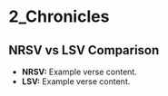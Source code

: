 # 2_Chronicles

## NRSV vs LSV Comparison

- **NRSV:** Example verse content.
- **LSV:** Example verse content.
